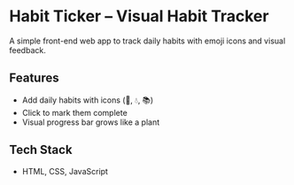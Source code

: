 # Habit Ticker – Visual Habit Tracker

A simple front-end web app to track daily habits with emoji icons and visual feedback.

## Features
- Add daily habits with icons (🧘, 💧, 📚)
- Click to mark them complete
- Visual progress bar grows like a plant

## Tech Stack
- HTML, CSS, JavaScript
